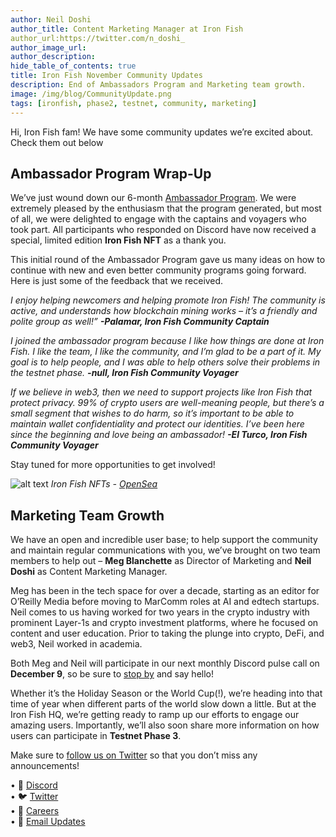 ```yaml
---
author: Neil Doshi
author_title: Content Marketing Manager at Iron Fish
author_url:https://twitter.com/n_doshi_
author_image_url: 
author_description: 
hide_table_of_contents: true
title: Iron Fish November Community Updates
description: End of Ambassadors Program and Marketing team growth.
image: /img/blog/CommunityUpdate.png
tags: [ironfish, phase2, testnet, community, marketing]
---
```

 
Hi, Iron Fish fam! We have some community updates we’re excited about. Check them out below   

## Ambassador Program Wrap-Up

We’ve just wound down our 6-month [Ambassador Program](https://www.ironfish.network/blog/2022/05/03/ambassador-program). We were extremely pleased by the enthusiasm that the program generated, but most of all, we were delighted to engage with the captains and voyagers who took part. All participants who responded on Discord have now received a special, limited edition **Iron Fish NFT** as a thank you. 

This initial round of the Ambassador Program gave us many ideas on how to continue with new and even better community programs going forward. Here is just some of the feedback that we received. 

*I enjoy helping newcomers and helping promote Iron Fish! The community is active, and understands how blockchain mining works – it’s a friendly and polite group as well!”*
***-Palamar, Iron Fish Community Captain***

*I joined the ambassador program because I like how things are done at Iron Fish. I like the team, I like the community, and I’m glad to be a part of it. My goal is to help people, and I was able to help others solve their problems in the testnet phase.* 
***-null, Iron Fish Community Voyager***

*If we believe in web3, then we need to support projects like Iron Fish that protect privacy. 99% of crypto users are well-meaning people, but there’s a small segment that wishes to do harm, so it’s important to be able to maintain wallet confidentiality and protect our identities. I’ve been here since the beginning and love being an ambassador!*
***-El Turco, Iron Fish Community Voyager***

Stay tuned for more opportunities to get involved!

![alt text](/img/blog/NFTs.png "Ambassador NFTs")
*Iron Fish NFTs - [OpenSea](https://opensea.io/collection/iron-fish-ambassadors)*

 ## Marketing Team Growth

We have an open and incredible user base; to help support the community and maintain regular communications with you, we’ve brought on two team members to help out – **Meg Blanchette** as Director of Marketing and **Neil Doshi** as Content Marketing Manager. 

Meg has been in the tech space for over a decade, starting as an editor for O’Reilly Media before moving to MarComm roles at AI and edtech startups. Neil comes to us having worked for two years in the crypto industry with prominent Layer-1s and crypto investment platforms, where he focused on content and user education. Prior to taking the plunge into crypto, DeFi, and web3, Neil worked in academia.

Both Meg and Neil will participate in our next monthly Discord pulse call on **December 9**, so be sure to [stop by](https://discord.com/invite/EkQkEcm8DH) and say hello! 

Whether it’s the Holiday Season or the World Cup(!), we’re heading into that time of year when different parts of the world slow down a little. But at the Iron Fish HQ, we’re getting ready to ramp up our efforts to engage our amazing users. Importantly, we’ll also soon share more information on how users can participate in **Testnet Phase 3**. 

Make sure to [follow us on Twitter](https://twitter.com/ironfishcrypto) so that you don’t miss any announcements!

 
• 🎤 [Discord](https://discord.gg/ironfish)   
• 🐦 [Twitter](https://twitter.com/ironfishcrypto)   
• 🚀 [Careers](https://ironfish.network/careers)   
• 📧 [Email Updates](https://ironfish.network/#email-signup)
